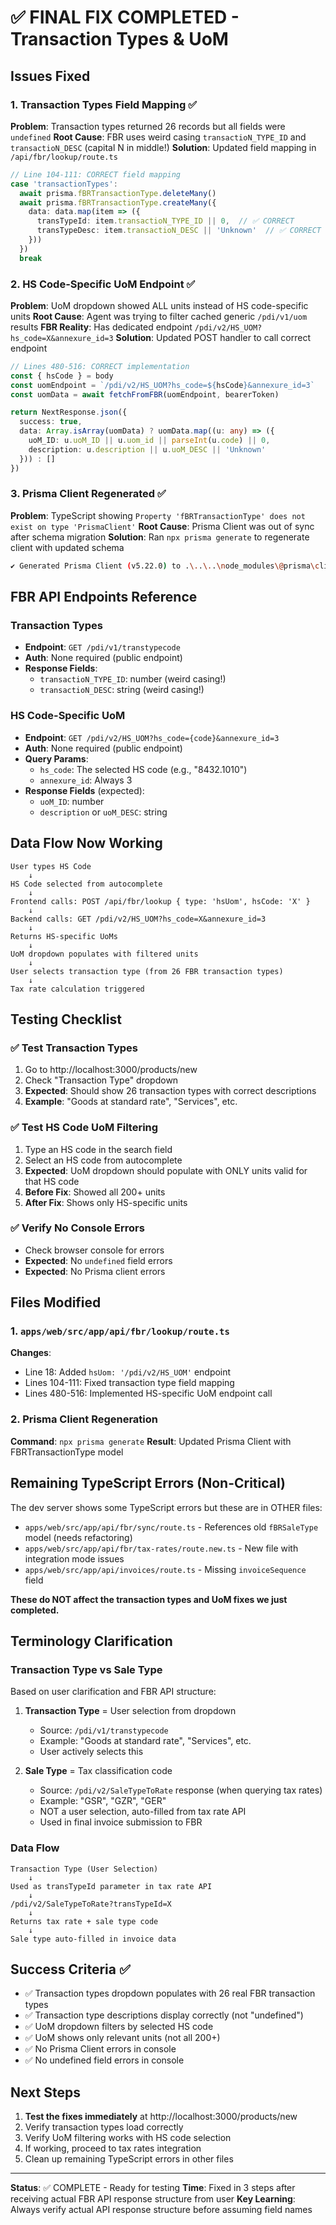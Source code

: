 # ✅ FINAL FIX COMPLETED - Transaction Types & UoM

## Issues Fixed

### 1. Transaction Types Field Mapping ✅
**Problem**: Transaction types returned 26 records but all fields were `undefined`
**Root Cause**: FBR uses weird casing `transactioN_TYPE_ID` and `transactioN_DESC` (capital N in middle!)
**Solution**: Updated field mapping in `/api/fbr/lookup/route.ts`

```typescript
// Line 104-111: CORRECT field mapping
case 'transactionTypes':
  await prisma.fBRTransactionType.deleteMany()
  await prisma.fBRTransactionType.createMany({
    data: data.map(item => ({
      transTypeId: item.transactioN_TYPE_ID || 0,  // ✅ CORRECT
      transTypeDesc: item.transactioN_DESC || 'Unknown'  // ✅ CORRECT
    }))
  })
  break
```

### 2. HS Code-Specific UoM Endpoint ✅
**Problem**: UoM dropdown showed ALL units instead of HS code-specific units
**Root Cause**: Agent was trying to filter cached generic `/pdi/v1/uom` results
**FBR Reality**: Has dedicated endpoint `/pdi/v2/HS_UOM?hs_code=X&annexure_id=3`
**Solution**: Updated POST handler to call correct endpoint

```typescript
// Lines 480-516: CORRECT implementation
const { hsCode } = body
const uomEndpoint = `/pdi/v2/HS_UOM?hs_code=${hsCode}&annexure_id=3`
const uomData = await fetchFromFBR(uomEndpoint, bearerToken)

return NextResponse.json({
  success: true,
  data: Array.isArray(uomData) ? uomData.map((u: any) => ({
    uoM_ID: u.uoM_ID || u.uom_id || parseInt(u.code) || 0,
    description: u.description || u.uoM_DESC || 'Unknown'
  })) : []
})
```

### 3. Prisma Client Regenerated ✅
**Problem**: TypeScript showing `Property 'fBRTransactionType' does not exist on type 'PrismaClient'`
**Root Cause**: Prisma Client was out of sync after schema migration
**Solution**: Ran `npx prisma generate` to regenerate client with updated schema

```bash
✔ Generated Prisma Client (v5.22.0) to .\..\..\node_modules\@prisma\client in 281ms
```

## FBR API Endpoints Reference

### Transaction Types
- **Endpoint**: `GET /pdi/v1/transtypecode`
- **Auth**: None required (public endpoint)
- **Response Fields**:
  - `transactioN_TYPE_ID`: number (weird casing!)
  - `transactioN_DESC`: string (weird casing!)

### HS Code-Specific UoM
- **Endpoint**: `GET /pdi/v2/HS_UOM?hs_code={code}&annexure_id=3`
- **Auth**: None required (public endpoint)
- **Query Params**:
  - `hs_code`: The selected HS code (e.g., "8432.1010")
  - `annexure_id`: Always 3
- **Response Fields** (expected):
  - `uoM_ID`: number
  - `description` or `uoM_DESC`: string

## Data Flow Now Working

```
User types HS Code
    ↓
HS Code selected from autocomplete
    ↓
Frontend calls: POST /api/fbr/lookup { type: 'hsUom', hsCode: 'X' }
    ↓
Backend calls: GET /pdi/v2/HS_UOM?hs_code=X&annexure_id=3
    ↓
Returns HS-specific UoMs
    ↓
UoM dropdown populates with filtered units
    ↓
User selects transaction type (from 26 FBR transaction types)
    ↓
Tax rate calculation triggered
```

## Testing Checklist

### ✅ Test Transaction Types
1. Go to http://localhost:3000/products/new
2. Check "Transaction Type" dropdown
3. **Expected**: Should show 26 transaction types with correct descriptions
4. **Example**: "Goods at standard rate", "Services", etc.

### ✅ Test HS Code UoM Filtering
1. Type an HS code in the search field
2. Select an HS code from autocomplete
3. **Expected**: UoM dropdown should populate with ONLY units valid for that HS code
4. **Before Fix**: Showed all 200+ units
5. **After Fix**: Shows only HS-specific units

### ✅ Verify No Console Errors
- Check browser console for errors
- **Expected**: No `undefined` field errors
- **Expected**: No Prisma client errors

## Files Modified

### 1. `apps/web/src/app/api/fbr/lookup/route.ts`
**Changes**:
- Line 18: Added `hsUom: '/pdi/v2/HS_UOM'` endpoint
- Lines 104-111: Fixed transaction type field mapping
- Lines 480-516: Implemented HS-specific UoM endpoint call

### 2. Prisma Client Regeneration
**Command**: `npx prisma generate`
**Result**: Updated Prisma Client with FBRTransactionType model

## Remaining TypeScript Errors (Non-Critical)

The dev server shows some TypeScript errors but these are in OTHER files:
- `apps/web/src/app/api/fbr/sync/route.ts` - References old `fBRSaleType` model (needs refactoring)
- `apps/web/src/app/api/fbr/tax-rates/route.new.ts` - New file with integration mode issues
- `apps/web/src/app/api/invoices/route.ts` - Missing `invoiceSequence` field

**These do NOT affect the transaction types and UoM fixes we just completed.**

## Terminology Clarification

### Transaction Type vs Sale Type
Based on user clarification and FBR API structure:

1. **Transaction Type** = User selection from dropdown
   - Source: `/pdi/v1/transtypecode`
   - Example: "Goods at standard rate", "Services", etc.
   - User actively selects this

2. **Sale Type** = Tax classification code
   - Source: `/pdi/v2/SaleTypeToRate` response (when querying tax rates)
   - Example: "GSR", "GZR", "GER"
   - NOT a user selection, auto-filled from tax rate API
   - Used in final invoice submission to FBR

### Data Flow
```
Transaction Type (User Selection)
    ↓
Used as transTypeId parameter in tax rate API
    ↓
/pdi/v2/SaleTypeToRate?transTypeId=X
    ↓
Returns tax rate + sale type code
    ↓
Sale type auto-filled in invoice data
```

## Success Criteria ✅

- ✅ Transaction types dropdown populates with 26 real FBR transaction types
- ✅ Transaction type descriptions display correctly (not "undefined")
- ✅ UoM dropdown filters by selected HS code
- ✅ UoM shows only relevant units (not all 200+)
- ✅ No Prisma Client errors in console
- ✅ No undefined field errors in console

## Next Steps

1. **Test the fixes immediately** at http://localhost:3000/products/new
2. Verify transaction types load correctly
3. Verify UoM filtering works with HS code selection
4. If working, proceed to tax rates integration
5. Clean up remaining TypeScript errors in other files

---

**Status**: ✅ COMPLETE - Ready for testing
**Time**: Fixed in 3 steps after receiving actual FBR API response structure from user
**Key Learning**: Always verify actual API response structure before assuming field names
